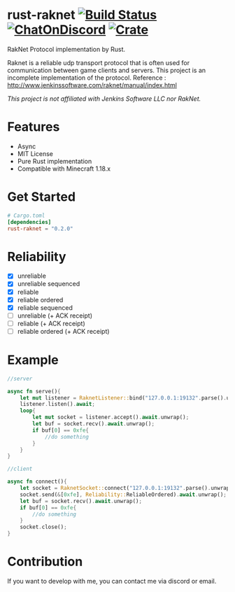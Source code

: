 # rust-raknet [![Build Status](https://img.shields.io/github/workflow/status/b23r0/rust-raknet/Rust)](https://github.com/b23r0/rust-raknet/actions/workflows/rust.yml) [![ChatOnDiscord](https://img.shields.io/badge/chat-on%20discord-blue)](https://discord.gg/ZKtYMvDFN4) [![Crate](https://img.shields.io/crates/v/rust-raknet)](https://crates.io/crates/rust-raknet)
RakNet Protocol implementation by Rust.

Raknet is a reliable udp transport protocol that is often used for communication between game clients and servers. This project is an incomplete implementation of the protocol. Reference : http://www.jenkinssoftware.com/raknet/manual/index.html

_This project is not affiliated with Jenkins Software LLC nor RakNet._

# Features

* Async
* MIT License
* Pure Rust implementation
* Compatible with Minecraft 1.18.x

# Get Started

```toml
# Cargo.toml
[dependencies]
rust-raknet = "0.2.0"
```

# Reliability

- [x] unreliable
- [x] unreliable sequenced
- [x] reliable
- [x] reliable ordered
- [x] reliable sequenced
- [ ] unreliable (+ ACK receipt)
- [ ] reliable (+ ACK receipt)
- [ ] reliable ordered (+ ACK receipt)

# Example

```rs
//server

async fn serve(){
    let mut listener = RaknetListener::bind("127.0.0.1:19132".parse().unwrap()).await.unwrap();
    listener.listen().await;
    loop{
        let mut socket = listener.accept().await.unwrap();
        let buf = socket.recv().await.unwrap();
        if buf[0] == 0xfe{
            //do something
        }
    }
}

```

```rs
//client

async fn connect(){
    let socket = RaknetSocket::connect("127.0.0.1:19132".parse().unwrap()).await.unwrap();
    socket.send(&[0xfe], Reliability::ReliableOrdered).await.unwrap();
    let buf = socket.recv().await.unwrap();
    if buf[0] == 0xfe{
        //do something
    }
    socket.close();
}
```

# Contribution

If you want to develop with me, you can contact me via discord or email.
